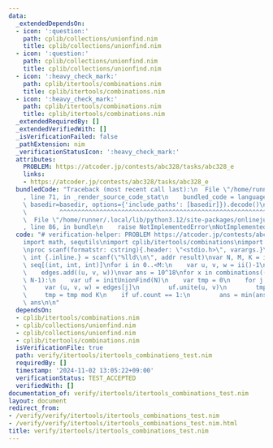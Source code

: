 ```yaml
---
data:
  _extendedDependsOn:
  - icon: ':question:'
    path: cplib/collections/unionfind.nim
    title: cplib/collections/unionfind.nim
  - icon: ':question:'
    path: cplib/collections/unionfind.nim
    title: cplib/collections/unionfind.nim
  - icon: ':heavy_check_mark:'
    path: cplib/itertools/combinations.nim
    title: cplib/itertools/combinations.nim
  - icon: ':heavy_check_mark:'
    path: cplib/itertools/combinations.nim
    title: cplib/itertools/combinations.nim
  _extendedRequiredBy: []
  _extendedVerifiedWith: []
  _isVerificationFailed: false
  _pathExtension: nim
  _verificationStatusIcon: ':heavy_check_mark:'
  attributes:
    PROBLEM: https://atcoder.jp/contests/abc328/tasks/abc328_e
    links:
    - https://atcoder.jp/contests/abc328/tasks/abc328_e
  bundledCode: "Traceback (most recent call last):\n  File \"/home/runner/.local/lib/python3.12/site-packages/onlinejudge_verify/documentation/build.py\"\
    , line 71, in _render_source_code_stat\n    bundled_code = language.bundle(stat.path,\
    \ basedir=basedir, options={'include_paths': [basedir]}).decode()\n          \
    \         ^^^^^^^^^^^^^^^^^^^^^^^^^^^^^^^^^^^^^^^^^^^^^^^^^^^^^^^^^^^^^^^^^^^^^^^^^^^^^^^^^\n\
    \  File \"/home/runner/.local/lib/python3.12/site-packages/onlinejudge_verify/languages/nim.py\"\
    , line 86, in bundle\n    raise NotImplementedError\nNotImplementedError\n"
  code: "# verification-helper: PROBLEM https://atcoder.jp/contests/abc328/tasks/abc328_e\n\
    import math, sequtils\nimport cplib/itertools/combinations\nimport cplib/collections/unionfind\n\
    \nproc scanf(formatstr: cstring){.header: \"<stdio.h>\", varargs.}\nproc ii():\
    \ int {.inline.} = scanf(\"%lld\\n\", addr result)\nvar N, M, K = ii()\nvar edges:\
    \ seq[(int, int, int)]\nfor i in 0..<M:\n    var u, v, w = ii()-1\n    w += 1\n\
    \    edges.add((u, v, w))\nvar ans = 10^18\nfor x in combinations((0..<M).toseq,\
    \ N-1):\n    var uf = initUnionFind(N)\n    var tmp = 0\n    for j in x:\n   \
    \     var (u, v, w) = edges[j]\n        uf.unite(u, v)\n        tmp += w\n   \
    \     tmp = tmp mod K\n    if uf.count == 1:\n        ans = min(ans, tmp)\necho\
    \ ans\n\n"
  dependsOn:
  - cplib/itertools/combinations.nim
  - cplib/collections/unionfind.nim
  - cplib/collections/unionfind.nim
  - cplib/itertools/combinations.nim
  isVerificationFile: true
  path: verify/itertools/itertools_combinations_test.nim
  requiredBy: []
  timestamp: '2024-11-02 13:05:22+09:00'
  verificationStatus: TEST_ACCEPTED
  verifiedWith: []
documentation_of: verify/itertools/itertools_combinations_test.nim
layout: document
redirect_from:
- /verify/verify/itertools/itertools_combinations_test.nim
- /verify/verify/itertools/itertools_combinations_test.nim.html
title: verify/itertools/itertools_combinations_test.nim
---
```

